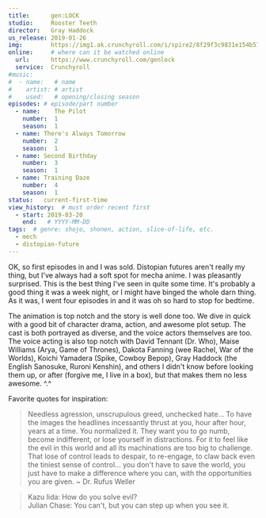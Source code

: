```yaml
---
title:      gen:LOCK
studio:     Rooster Teeth
director:   Gray Haddock
us_release: 2019-01-26 
img:        https://img1.ak.crunchyroll.com/i/spire2/8f29f3c9831e154b5710c404f054e1ee1552422805_full.jpg 
online:     # where can it be watched online
  url:      https://www.crunchyroll.com/genlock
  service:  Crunchyroll
#music:
#  - name:   # name
#    artist: # artist
#    used:   # opening/closing season
episodes: # episode/part number
  - name:    The Pilot
    number:  1
    season:  1
  - name: There's Always Tomorrow
    number:  2
    season:  1
  - name: Second Birthday
    number:  3
    season:  1
  - name: Training Daze
    number:  4
    season:  1
status:   current-first-time
view_history:  # must order recent first
  - start: 2019-03-20
    end:   # YYYY-MM-DD
tags:  # genre: shojo, shonen, action, slice-of-life, etc.
  - mech
  - distopian-future
---
```


OK, so first episodes in and I was sold. Distopian futures aren't really my thing, but I've always had a soft spot for mecha anime. I was pleasantly surprised. This is the best thing I've seen in quite some time. It's probably a good thing it was a week night, or I might have binged the whole darn thing. As it was, I went four episodes in and it was oh so hard to stop for bedtime.

The animation is top notch and the story is well done too. We dive in quick with a good bit of character drama, action, and awesome plot setup. The cast is both portrayed as diverse, and the voice actors themselves are too. The voice acting is also top notch with David Tennant (Dr. Who), Maise Williams (Arya, Game of Thrones), Dakota Fanning (wee Rachel, War of the Worlds), Koichi Yamadera (Spike, Cowboy Bepop), Gray Haddock (the English Sanosuke, Ruroni Kenshin), and others I didn't know before looking them up, or after (forgive me, I live in a box), but that makes them no less awesome. ^.^ 

Favorite quotes for inspiration:

> Needless agression, unscrupulous greed, unchecked hate... To have the images the headlines incessantly thrust at you, hour after hour, years at a time. You normalized it. They want you to go numb, become indifferent, or lose yourself in distractions. For it to feel like the evil in this world and all its machinations are too big to challenge. That lose of control leads to despair, to re-engage, to claw back even the tiniest sense of control... you don't have to save the world, you just have to make a difference where you can, with the opportunities you are given.
> ~ Dr. Rufus Weller

> Kazu Iida: How do you solve evil?    
> Julian Chase: You can't, but you can step up when you see it.


